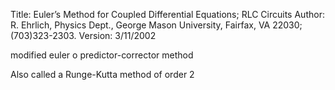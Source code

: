 Title: Euler’s Method for Coupled Differential Equations; RLC
Circuits
Author: R. Ehrlich, Physics Dept., George Mason University, Fairfax, VA
22030; (703)323-2303.
Version: 3/11/2002


modified euler o predictor-corrector method

Also called a Runge-Kutta method of order 2

